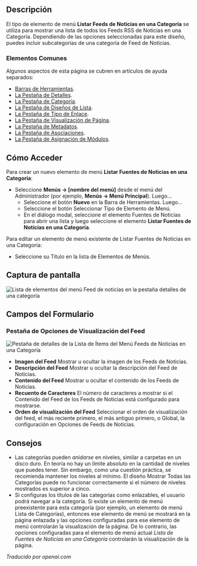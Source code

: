 <!-- Filename: Help4.x:Menu_Item:_List_News_Feeds_in_a_Category  / Display title: Lister les flux d'actualités dans une catégorie -->

## Descripción

El tipo de elemento de menú **Listar Feeds de Noticias en una Categoría** se utiliza para mostrar una lista de todos los Feeds RSS de Noticias en una Categoría. Dependiendo de las opciones seleccionadas para este diseño, puedes incluir subcategorías de una categoría de Feed de Noticias.

### Elementos Comunes

Algunos aspectos de esta página se cubren en artículos de ayuda separados:

* [Barras de Herramientas](jdocmanual?article=help/common-elements/toolbars).
* [La Pestaña de Detalles](jdocmanual?article=help/menu-items-common/menu-item-details).
* [La Pestaña de Categoría](jdocmanual?article=help/menu-items-common/menu-item-category).
* [La Pestaña de Diseños de Lista](jdocmanual?article=help/menu-items-common/menu-item-list-layouts).
* [La Pestaña de Tipo de Enlace](jdocmanual?article=help/menu-items-common/menu-item-link-type).
* [La Pestaña de Visualización de Página](jdocmanual?article=help/menu-items-common/menu-item-page-display).
* [La Pestaña de Metadatos](jdocmanual?article=help/menu-items-common/menu-item-metadata).
* [La Pestaña de Asociaciones](jdocmanual?article=help/common-elements/edit-associations).
* [La Pestaña de Asignación de Módulos](jdocmanual?article=help/menu-items-common/menu-item-module-assignment).

## Cómo Acceder

Para crear un nuevo elemento de menú **Listar Fuentes de Noticias en una Categoría**:

- Seleccione **Menús → \[nombre del menú\]** desde el menú del Administrador
  (por ejemplo, **Menús → Menú Principal**). Luego...
  - Seleccione el botón **Nuevo** en la Barra de Herramientas. Luego...
  - Seleccione el botón Seleccionar Tipo de Elemento de Menú.
  - En el diálogo modal, seleccione el elemento Fuentes de Noticias para abrir una lista y
    luego seleccione el elemento **Listar Fuentes de Noticias en una Categoría**.

Para editar un elemento de menú existente de Listar Fuentes de Noticias en una Categoría:

- Seleccione su Título en la lista de Elementos de Menús.

## Captura de pantalla

![Lista de elementos del menú Feed de noticias en la pestaña detalles de una categoría](../../../es/images/menu-items/news-feeds-list-newsfeeds-in-a-category-details-tab.png)

## Campos del Formulario

### Pestaña de Opciones de Visualización del Feed

![Pestaña de detalles de la Lista de Ítems del Menú Feeds de Noticias en una Categoría](../../../es/images/menu-items/news-feeds-list-newfeeds-in-a-category-feed-display-options-tab.png)

- **Imagen del Feed** Mostrar u ocultar la imagen de los Feeds de Noticias.
- **Descripción del Feed** Mostrar u ocultar la descripción del Feed de Noticias.
- **Contenido del Feed** Mostrar u ocultar el contenido de los Feeds de Noticias.
- **Recuento de Caracteres** El número de caracteres a mostrar si el Contenido del Feed
  de los Feeds de Noticias está configurado para mostrarse.
- **Orden de visualización del Feed** Seleccionar el orden de visualización del feed, el más reciente primero,
  el más antiguo primero, o Global, la configuración en Opciones de Feeds de Noticias.

## Consejos

- Las categorías pueden *anidarse* en niveles, similar a carpetas en un disco
  duro. En teoría no hay un límite absoluto en la cantidad de niveles
  que puedes tener. Sin embargo, como una cuestión práctica, se recomienda mantener
  los niveles al mínimo. El diseño Mostrar Todas las Categorías puede no funcionar
  correctamente si el número de niveles mostrados es superior a cinco.
- Si configuras los títulos de las categorías como enlazables, el usuario podrá navegar a
  la categoría. Si existe un elemento de menú preexistente para esta categoría
  (por ejemplo, un elemento de menú Lista de Categorías), entonces ese elemento de menú se
  mostrará en la página enlazada y las opciones configuradas para ese elemento de menú controlarán
  la visualización de la página. De lo contrario, las opciones configuradas para el elemento de menú actual
  *Lista de Fuentes de Noticias en una Categoría* controlarán la visualización de la página.

*Traducido por openai.com*

